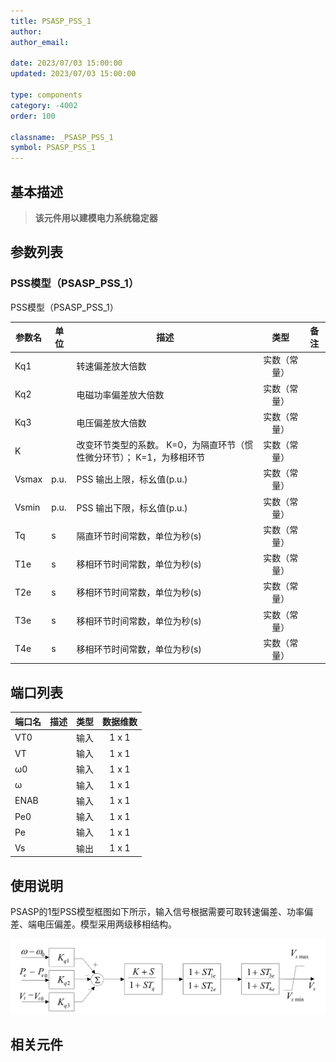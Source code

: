 ```yaml
---
title: PSASP_PSS_1
author:
author_email:

date: 2023/07/03 15:00:00
updated: 2023/07/03 15:00:00

type: components
category: -4002
order: 100

classname: _PSASP_PSS_1
symbol: PSASP_PSS_1
---
```


## 基本描述
> **该元件用以建模电力系统稳定器**


## 参数列表

### PSS模型（PSASP_PSS_1）

PSS模型（PSASP_PSS_1）


| 参数名 | 单位 | 描述 | 类型 | 备注 |
| ------ | ---- | ---- |:----:| ---- |
| Kq1 |  | 转速偏差放大倍数 | 实数（常量） |  |
| Kq2 |  | 电磁功率偏差放大倍数 | 实数（常量） |  |
| Kq3 |  | 电压偏差放大倍数 | 实数（常量） |  |
| K |  | 改变环节类型的系数。 K=0，为隔直环节（惯性微分环节）； K=1，为移相环节 | 实数（常量） |  |
| Vsmax | p.u. | PSS 输出上限，标幺值(p.u.) | 实数（常量） |  |
| Vsmin | p.u. | PSS 输出下限，标幺值(p.u.) | 实数（常量） |  |
| Tq | s | 隔直环节时间常数，单位为秒(s) | 实数（常量） |  |
| T1e | s | 移相环节时间常数，单位为秒(s) | 实数（常量） |  |
| T2e | s | 移相环节时间常数，单位为秒(s) | 实数（常量） |  |
| T3e | s | 移相环节时间常数，单位为秒(s) | 实数（常量） |  |
| T4e | s | 移相环节时间常数，单位为秒(s) | 实数（常量） |  |



## 端口列表

| 端口名 | 描述 | 类型 | 数据维数 |
| ------ | ---- |:----:|:--------:|
| VT0 |  | 输入 | 1 x 1 |
| VT |  | 输入 | 1 x 1 |
| ω0 |  | 输入 | 1 x 1 |
| ω |  | 输入 | 1 x 1 |
| ENAB |  | 输入 | 1 x 1 |
| Pe0 |  | 输入 | 1 x 1 |
| Pe |  | 输入 | 1 x 1 |
| Vs |  | 输出 | 1 x 1 |

## 使用说明
PSASP的1型PSS模型框图如下所示，输入信号根据需要可取转速偏差、功率偏差、端电压偏差。模型采用两级移相结构。

![1型PSS框图](./PSASP_PSS_1.png)

## 相关元件


